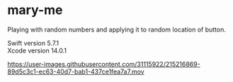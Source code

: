 # mary-me
Playing with random numbers and applying it to random location of button.

Swift version 5.7.1 <br />
Xcode version 14.0.1



https://user-images.githubusercontent.com/31115922/215216869-89d5c3c1-ec63-40d7-bab1-437ce1fea7a7.mov

